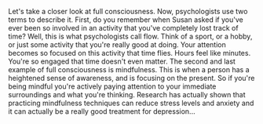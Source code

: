 Let's take a closer look at full consciousness. Now, psychologists use two
terms to describe it. First, do you remember when Susan asked if you've ever
been so involved in an activity that you've completely lost track of time?
Well, this is what psychologists call flow. Think of a sport, or a hobby, or
just some activity that you're really good at doing. Your attention becomes so
focused on this activity that time flies. Hours feel like minutes. You're so
engaged that time doesn't even matter. The second and last example of full
consciousness is mindfulness. This is when a person has a heightened sense of
awareness, and is focusing on the present. So if you're being mindful you're
actively paying attention to your immediate surroundings and what you're
thinking. Research has actually shown that practicing mindfulness techniques
can reduce stress levels and anxiety and it can actually be a really good
treatment for depression...
